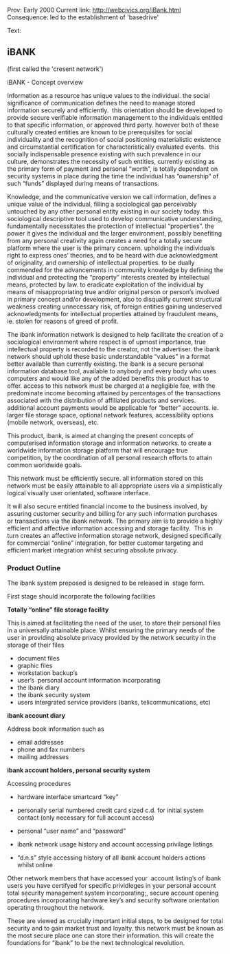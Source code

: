 Prov: Early 2000
Current link: http://webcivics.org/iBank.html
Consequence: led to the establishment of 'basedrive'

Text:

## iBANK

(first called the 'cresent network')

iBANK - Concept overview

Information as a resource has unique values to the individual. the social significance of communication defines the need to manage stored information securely and efficiently.  this orientation should be developed to provide secure verifiable information management to the individuals entitled to that specific information, or approved third party. however both of these culturally created entities are known to be prerequisites for social individuality and the recognition of social positioning materialistic existence and circumstantial certification for characteristically evaluated events.  this socially indispensable presence existing with such prevalence in our culture, demonstrates the necessity of such entities, currently existing as the primary form of payment and personal “worth”, is totally dependant on security systems in place during the time the individual has “ownership” of such “funds” displayed during means of transactions.

Knowledge, and the communicative version we call information, defines a unique value of the individual, filling a sociological gap perceivably untouched by any other personal entity existing in our society today. this sociological descriptive tool used to develop communicative understanding, fundamentally necessitates the protection of intellectual “properties”. the power it gives the individual and the larger environment, possibly benefiting from any personal creativity again creates a need for a totally secure platform where the user is the primary concern. upholding the individuals right to express ones’ theories, and to be heard with due acknowledgment of originality, and ownership of intellectual properties. to be dually commended for the advancements in community knowledge by defining the individual and protecting the “property” interests created by intellectual means, protected by law. to eradicate exploitation of the individual by means of misappropriating true and/or original person or person’s involved in primary concept and/or development, also to disqualify current structural weakness creating unnecessary risk, of foreign entities gaining undeserved acknowledgments for intellectual properties attained by fraudulent means, ie. stolen for reasons of greed of profit.

The ibank information network is designed to help facilitate the creation of a sociological environment where respect is of upmost importance, true intellectual property is recorded to the creator, not the advertiser. the ibank network should uphold these basic understandable “values” in a format better available than currently existing. the ibank is a secure personal information database tool, available to anybody and every body who uses computers and would like any of the added benefits this product has to offer. access to this network must be charged at a negligible fee, with the predominate income becoming attained by percentages of the transactions associated with the distribution of affiliated products and services. additional account payments would be applicable for “better” accounts. ie. larger file storage space, optional network features, accessibility options (mobile network, overseas), etc.

This product, ibank, is aimed at changing the present concepts of computerised information storage and information networks. to create a worldwide information storage platform that will encourage true competition, by the coordination of all personal research efforts to attain common worldwide goals.

This network must be efficiently secure. all information stored on this network must be easily attainable to all appropriate users via a simplistically logical visually user orientated, software interface.

  
It will also secure entitled financial income to the business involved, by assuring customer security and billing for any such information purchases or transactions via the ibank network. The primary aim is to provide a highly efficient and affective information accessing and storage facility.  This in turn creates an affective information storage network, designed specifically for commercial “online” integration, for better customer targeting and efficient market integration whilst securing absolute privacy.

### Product Outline

The ibank system preposed is designed to be released in  stage form.

First stage should incorporate the following facilities

**Totally “online” file storage facility**

This is aimed at facilitating the need of the user, to store their personal files in a universally attainable place. Whilst ensuring the primary needs of the user in providing absolute privacy provided by the network security in the storage of their files

-   document files
-   graphic files
-   workstation backup’s
-   user’s  personal account information incorporating
-   the ibank diary
-   the ibank security system
-   users intergrated service providers (banks, telicommunications, etc)

**ibank account diary**

Address book information such as

-   email addresses
-   phone and fax numbers
-   mailing addresses

**ibank account holders, personal security system**

Accessing procedures

- hardware interface smartcard “key”

- personally serial numbered credit card sized c.d. for initial system contact (only necessary for full account access)

- personal “user name” and “password”

- ibank network usage history and account accessing privilage listings

- “d.n.s” style accessing history of all ibank account holders actions whilst online

Other network members that have accessed your  account listing’s of ibank users you have certifyed for specific prividleges in your personal account total security management system incorporating;, secure account opening procedures incorporating hardware key’s and security software orientation operating throughout the network.

These are viewed as crucially important initial steps, to be designed for total security and to gain market trust and loyalty. this network must be known as the most secure place one can store their information. this will create the foundations for “ibank” to be the next technological revolution.